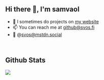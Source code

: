 ## Hi there 👋, I'm samvaol

- 📝 I sometimes do projects on [my website](https://svos.fi/)
- 📫 You can reach me at github@svos.fi
- 🐘 @svos@mstdn.social




<br/>  


## Github Stats  
<div>
  <img src="https://github-readme-stats.vercel.app/api?username=samvaolanuraghazra&show_icons=true&theme=radical) style="width: 56%;"/>
</div>


<br/>  
